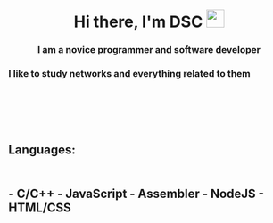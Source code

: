 <h1 align="center">
	Hi there, I'm DSC 
	<img src="https://github.com/blackcater/blackcater/raw/main/images/Hi.gif" height="32"/>
</h1>
<h3 align="center">I am a novice programmer and software developer</h3>

<h3>I like to study networks and everything related to them</h3><br>
<br><br><br>

<h2> Languages: <h2><br>
- C/C++
- JavaScript 
- Assembler 
- NodeJS
- HTML/CSS
